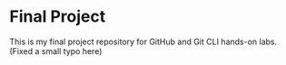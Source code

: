 # Final Project
This is my final project repository for GitHub and Git CLI hands-on labs.
(Fixed a small typo here)

